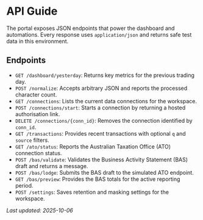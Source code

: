 # API Guide

The portal exposes JSON endpoints that power the dashboard and automations.
Every response uses `application/json` and returns safe test data in this environment.

## Endpoints

- `GET /dashboard/yesterday`: Returns key metrics for the previous trading day.
- `POST /normalize`: Accepts arbitrary JSON and reports the processed character count.
- `GET /connections`: Lists the current data connections for the workspace.
- `POST /connections/start`: Starts a connection by returning a hosted authorisation link.
- `DELETE /connections/{conn_id}`: Removes the connection identified by `conn_id`.
- `GET /transactions`: Provides recent transactions with optional `q` and `source` filters.
- `GET /ato/status`: Reports the Australian Taxation Office (ATO) connection status.
- `POST /bas/validate`: Validates the Business Activity Statement (BAS) draft and returns a message.
- `POST /bas/lodge`: Submits the BAS draft to the simulated ATO endpoint.
- `GET /bas/preview`: Provides the BAS totals for the active reporting period.
- `POST /settings`: Saves retention and masking settings for the workspace.

_Last updated: 2025-10-06_

